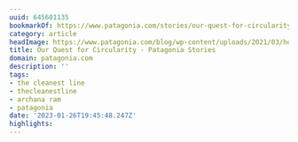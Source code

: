 ```yaml
---
uuid: 645601135
bookmarkOf: https://www.patagonia.com/stories/our-quest-for-circularity/story-96496.html
category: article
headImage: https://www.patagonia.com/blog/wp-content/uploads/2021/03/hedden_d_0110_cc_web-2250x1266-1.jpg
title: Our Quest for Circularity - Patagonia Stories
domain: patagonia.com
description: ''
tags:
- the cleanest line
- thecleanestline
- archana ram
- patagonia
date: '2023-01-26T19:45:48.247Z'
highlights:
---
```



